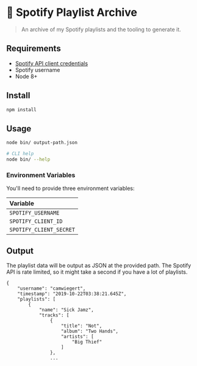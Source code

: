 # 💽 Spotify Playlist Archive

> An archive of my Spotify playlists and the tooling to generate it.

## Requirements

- [Spotify API client credentials](https://developer.spotify.com/dashboard/)
- Spotify username
- Node 8+

## Install

```sh
npm install
```

## Usage

```sh
node bin/ output-path.json

# CLI help
node bin/ --help
```

### Environment Variables

You'll need to provide three environment variables:

| Variable                |
| :---------------------- |
| `SPOTIFY_USERNAME`      |
| `SPOTIFY_CLIENT_ID`     |
| `SPOTIFY_CLIENT_SECRET` |

## Output

The playlist data will be output as JSON at the provided path. The Spotify API is rate limited, so it might take a second if you have a lot of playlists.

```
{
    "username": "camwiegert",
    "timestamp": "2019-10-22T03:38:21.645Z",
    "playlists": [
        {
            "name": "Sick Jamz",
            "tracks": [
                {
                    "title": "Not",
                    "album": "Two Hands",
                    "artists": [
                        "Big Thief"
                    ]
                },
                ...
```
